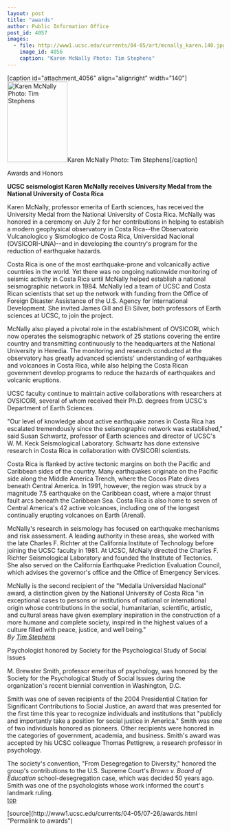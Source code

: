 ```yaml
---
layout: post
title: "awards"
author: Public Information Office
post_id: 4057
images:
  - file: http://www1.ucsc.edu/currents/04-05/art/mcnally_karen.140.jpg
    image_id: 4056
    caption: "Karen McNally Photo: Tim Stephens"
---
```


[caption id="attachment_4056" align="alignright" width="140"]<a href="http://localhost/mysite/wp-content/uploads/2004/07/mcnally_karen.140.jpg"><img class="size-full wp-image-4056" src="http://localhost/mysite/wp-content/uploads/2004/07/mcnally_karen.140.jpg" alt="Karen McNally Photo: Tim Stephens" width="140" height="187" /></a>Karen McNally Photo: Tim Stephens[/caption]
<p class="pagehead">
  Awards and Honors
</p>
<p>
  <span class="sectionhead"><a id="mcnally" name="mcnally"></a></span> <strong class="sectionhead">UCSC seismologist Karen McNally receives University Medal from the National University of Costa Rica</strong>
</p>
<p>
  Karen McNally, professor emerita of Earth sciences, has received the University Medal from the National University of Costa Rica. McNally was honored in a ceremony on July 2 for her contributions in helping to establish a modern geophysical observatory in Costa Rica--the Observatorio Vulcanologico y Sismologico de Costa Rica, Universidad Nacional (OVSICORI-UNA)--and in developing the country's program for the reduction of earthquake hazards.
</p>
<p>
  Costa Rica is one of the most earthquake-prone and volcanically active countries in the world. Yet there was no ongoing nationwide monitoring of seismic activity in Costa Rica until McNally helped establish a national seismographic network in 1984. McNally led a team of UCSC and Costa Rican scientists that set up the network with funding from the Office of Foreign Disaster Assistance of the U.S. Agency for International Development. She invited James Gill and Eli Silver, both professors of Earth sciences at UCSC, to join the project.
</p>
<p>
  McNally also played a pivotal role in the establishment of OVSICORI, which now operates the seismographic network of 25 stations covering the entire country and transmitting continuously to the headquarters at the National University in Heredia. The monitoring and research conducted at the observatory has greatly advanced scientists' understanding of earthquakes and volcanoes in Costa Rica, while also helping the Costa Rican government develop programs to reduce the hazards of earthquakes and volcanic eruptions.
</p>
<p>
  UCSC faculty continue to maintain active collaborations with researchers at OVSICORI, several of whom received their Ph.D. degrees from UCSC's Department of Earth Sciences.
</p>
<p>
  "Our level of knowledge about active earthquake zones in Costa Rica has escalated tremendously since the seismographic network was established," said Susan Schwartz, professor of Earth sciences and director of UCSC's W. M. Keck Seismological Laboratory. Schwartz has done extensive research in Costa Rica in collaboration with OVSICORI scientists.
</p>
<p>
  Costa Rica is flanked by active tectonic margins on both the Pacific and Caribbean sides of the country. Many earthquakes originate on the Pacific side along the Middle America Trench, where the Cocos Plate dives beneath Central America. In 1991, however, the region was struck by a magnitude 7.5 earthquake on the Caribbean coast, where a major thrust fault arcs beneath the Caribbean Sea. Costa Rica is also home to seven of Central America's 42 active volcanoes, including one of the longest continually erupting volcanoes on Earth (Arenal).
</p>
<p>
  McNally's research in seismology has focused on earthquake mechanisms and risk assessment. A leading authority in these areas, she worked with the late Charles F. Richter at the California Institute of Technology before joining the UCSC faculty in 1981. At UCSC, McNally directed the Charles F. Richter Seismological Laboratory and founded the Institute of Tectonics. She also served on the California Earthquake Prediction Evaluation Council, which advises the governor's office and the Office of Emergency Services.
</p>
<p>
  McNally is the second recipient of the "Medalla Universidad Nacional" award, a distinction given by the National University of Costa Rica "in exceptional cases to persons or institutions of national or international origin whose contributions in the social, humanitarian, scientific, artistic, and cultural areas have given exemplary inspiration in the construction of a more humane and complete society, inspired in the highest values of a culture filled with peace, justice, and well being."<br>
  <em>By <a href="mailto:stephens@ucsc.edu">Tim Stephens</a></em>
</p>
<p class="sectionhead">
  <a name="smith" id="smith"></a>Psychologist honored by Society for the Psychological Study of Social Issues
</p>
<p>
  M. Brewster Smith, professor emeritus of psychology, was honored by the Society for the Psychological Study of Social Issues during the organization's recent biennial convention in Washington, D.C.
</p>
<p>
  Smith was one of seven recipients of the 2004 Presidential Citation for Significant Contributions to Social Justice, an award that was presented for the first time this year to recognize individuals and institutions that "publicly and importantly take a position for social justice in America." Smith was one of two individuals honored as pioneers. Other recipients were honored in the categories of government, academia, and business. Smith's award was accepted by his UCSC colleague Thomas Pettigrew, a research professor in psychology.
</p>The society's convention, "From Desegregation to Diversity," honored the group's contributions to the U.S. Supreme Court's <em>Brown v. Board of Education</em> school-desegregation case, which was decided 50 years ago. Smith was one of the psychologists whose work informed the court's landmark ruling.<br>
<a href="#mcnally">top</a>
<p>

</p>
[source](http://www1.ucsc.edu/currents/04-05/07-26/awards.html "Permalink to awards")
